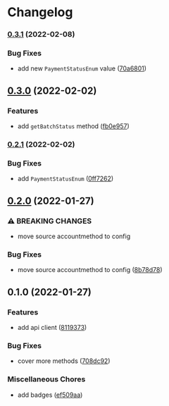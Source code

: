 # Changelog

### [0.3.1](https://www.github.com/brokeyourbike/globus-bank-api-client-php/compare/v0.3.0...v0.3.1) (2022-02-08)


### Bug Fixes

* add new `PaymentStatusEnum` value ([70a6801](https://www.github.com/brokeyourbike/globus-bank-api-client-php/commit/70a68013c6f4040e9980b718c0e1b14511052ba1))

## [0.3.0](https://www.github.com/brokeyourbike/globus-bank-api-client-php/compare/v0.2.1...v0.3.0) (2022-02-02)


### Features

* add `getBatchStatus` method ([fb0e957](https://www.github.com/brokeyourbike/globus-bank-api-client-php/commit/fb0e957d191ef99ec7d0d6f530dccd7b026c8059))

### [0.2.1](https://www.github.com/brokeyourbike/globus-bank-api-client-php/compare/v0.2.0...v0.2.1) (2022-02-02)


### Bug Fixes

* add `PaymentStatusEnum` ([0ff7262](https://www.github.com/brokeyourbike/globus-bank-api-client-php/commit/0ff72629d404982776a31a3472ca15a420e6858d))

## [0.2.0](https://www.github.com/brokeyourbike/globus-bank-api-client-php/compare/v0.1.0...v0.2.0) (2022-01-27)


### ⚠ BREAKING CHANGES

* move source accountmethod to config

### Bug Fixes

* move source accountmethod to config ([8b78d78](https://www.github.com/brokeyourbike/globus-bank-api-client-php/commit/8b78d78d1b0e921dbe8734a992c783269e5d1cbd))

## 0.1.0 (2022-01-27)


### Features

* add api client ([8119373](https://www.github.com/brokeyourbike/globus-bank-api-client-php/commit/8119373eb42fe5ae0fbebb23042db62fb6cf7ceb))


### Bug Fixes

* cover more methods ([708dc92](https://www.github.com/brokeyourbike/globus-bank-api-client-php/commit/708dc927de74cfdbe9891cfa53fc8c5f966885da))


### Miscellaneous Chores

* add badges ([ef509aa](https://www.github.com/brokeyourbike/globus-bank-api-client-php/commit/ef509aaeaf5d3af65e334788958e3fa74e58c09b))
